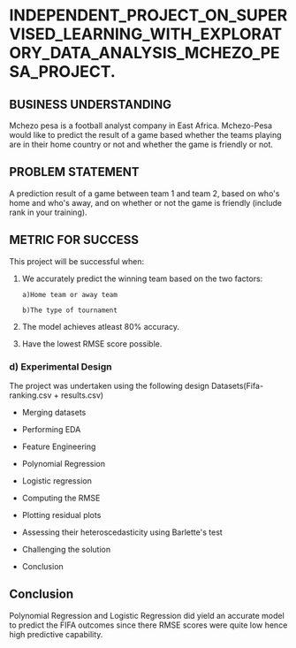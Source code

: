 # INDEPENDENT_PROJECT_ON_SUPERVISED_LEARNING_WITH_EXPLORATORY_DATA_ANALYSIS_MCHEZO_PESA_PROJECT.

## BUSINESS UNDERSTANDING 
 Mchezo pesa is a football analyst company in East Africa. Mchezo-Pesa would like to predict the result of a game based whether the teams playing are in their home country or not and whether the game is friendly or not.

## PROBLEM STATEMENT 
A prediction result of a game between team 1 and team 2, based on who's home and who's away, and on whether or not the game is friendly (include rank in your training).

## METRIC FOR SUCCESS 
This project will be successful when:

1) We accurately predict the winning team based on the two factors:

       a)Home team or away team
      
       b)The type of tournament

2) The model achieves atleast 80% accuracy.

3) Have the lowest RMSE score possible.

### d) Experimental Design
The project was undertaken using the following design
Datasets(Fifa-ranking.csv + results.csv)

* Merging datasets

* Performing EDA

* Feature Engineering

* Polynomial Regression

* Logistic regression

* Computing the RMSE

* Plotting residual plots

* Assessing their heteroscedasticity using Barlette's test

* Challenging the solution

* Conclusion

## Conclusion
Polynomial Regression and Logistic Regression did yield an accurate model to predict the FIFA outcomes since there RMSE scores were quite low hence high predictive capability.